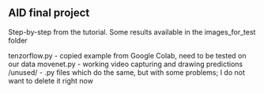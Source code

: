 ## AID final project

Step-by-step from the tutorial. Some results available in the images_for_test folder

tenzorflow.py - copied example from Google Colab, need to be tested on our data
movenet.py - working video capturing and drawing predictions
/unused/ - .py files which do the same, but with some problems; I do not want to delete it right now
